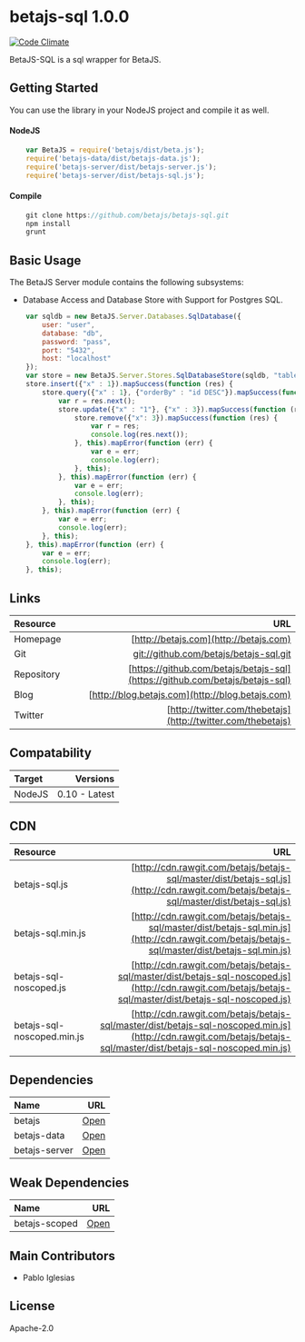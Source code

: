 # betajs-sql 1.0.0
[![Code Climate](https://codeclimate.com/github/betajs/betajs-sql/badges/gpa.svg)](https://codeclimate.com/github/betajs/betajs-sql)


BetaJS-SQL is a sql wrapper for BetaJS.



## Getting Started


You can use the library in your NodeJS project and compile it as well.

#### NodeJS

```javascript
	var BetaJS = require('betajs/dist/beta.js');
	require('betajs-data/dist/betajs-data.js');
	require('betajs-server/dist/betajs-server.js');
	require('betajs-server/dist/betajs-sql.js');
```


#### Compile

```javascript
	git clone https://github.com/betajs/betajs-sql.git
	npm install
	grunt
```



## Basic Usage


The BetaJS Server module contains the following subsystems:
- Database Access and Database Store with Support for Postgres SQL.


```javascript
	var sqldb = new BetaJS.Server.Databases.SqlDatabase({
    	user: "user",
    	database: "db",
    	password: "pass",
    	port: "5432",
    	host: "localhost"
    });
    var store = new BetaJS.Server.Stores.SqlDatabaseStore(sqldb, "table");
    store.insert({"x" : 1}).mapSuccess(function (res) {
    	store.query({"x" : 1}, {"orderBy" : "id DESC"}).mapSuccess(function (res) {
    		var r = res.next();
    		store.update({"x" : "1"}, {"x" : 3}).mapSuccess(function (res) {
    			store.remove({"x": 3}).mapSuccess(function (res) {
    				var r = res;
    				console.log(res.next());
    			}, this).mapError(function (err) {
    				var e = err;
    				console.log(err);
    			}, this);
    		}, this).mapError(function (err) {
    			var e = err;
    			console.log(err);
    		}, this);
    	}, this).mapError(function (err) {
    		var e = err;
    		console.log(err);
    	}, this);
    }, this).mapError(function (err) {
    	var e = err;
    	console.log(err);
    }, this);
```



## Links
| Resource   | URL |
| :--------- | --: |
| Homepage   | [http://betajs.com](http://betajs.com) |
| Git        | [git://github.com/betajs/betajs-sql.git](git://github.com/betajs/betajs-sql.git) |
| Repository | [https://github.com/betajs/betajs-sql](https://github.com/betajs/betajs-sql) |
| Blog       | [http://blog.betajs.com](http://blog.betajs.com) | 
| Twitter    | [http://twitter.com/thebetajs](http://twitter.com/thebetajs) | 
 



## Compatability
| Target | Versions |
| :----- | -------: |
| NodeJS | 0.10 - Latest |


## CDN
| Resource | URL |
| :----- | -------: |
| betajs-sql.js | [http://cdn.rawgit.com/betajs/betajs-sql/master/dist/betajs-sql.js](http://cdn.rawgit.com/betajs/betajs-sql/master/dist/betajs-sql.js) |
| betajs-sql.min.js | [http://cdn.rawgit.com/betajs/betajs-sql/master/dist/betajs-sql.min.js](http://cdn.rawgit.com/betajs/betajs-sql/master/dist/betajs-sql.min.js) |
| betajs-sql-noscoped.js | [http://cdn.rawgit.com/betajs/betajs-sql/master/dist/betajs-sql-noscoped.js](http://cdn.rawgit.com/betajs/betajs-sql/master/dist/betajs-sql-noscoped.js) |
| betajs-sql-noscoped.min.js | [http://cdn.rawgit.com/betajs/betajs-sql/master/dist/betajs-sql-noscoped.min.js](http://cdn.rawgit.com/betajs/betajs-sql/master/dist/betajs-sql-noscoped.min.js) |



## Dependencies
| Name | URL |
| :----- | -------: |
| betajs | [Open](https://github.com/betajs/betajs) |
| betajs-data | [Open](https://github.com/betajs/betajs-data) |
| betajs-server | [Open](https://github.com/betajs/betajs-server) |


## Weak Dependencies
| Name | URL |
| :----- | -------: |
| betajs-scoped | [Open](https://github.com/betajs/betajs-scoped) |


## Main Contributors

- Pablo Iglesias

## License

Apache-2.0







